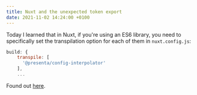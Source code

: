 ```yaml
---
title: Nuxt and the unexpected token export
date: 2021-11-02 14:24:00 +0100
---
```




Today I learned that in Nuxt, if you're using an ES6 library, you need to specifically set the transpilation option for each of them in `nuxt.config.js`:

```js
build: {
    transpile: [
      '@presenta/config-interpolator'
    ],
    ...
```

Found out [here](https://stackoverflow.com/questions/56690294/vuejs-nuxtjs-unexpected-token-export).

